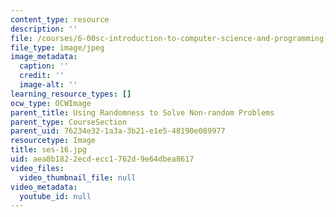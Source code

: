 ```yaml
---
content_type: resource
description: ''
file: /courses/6-00sc-introduction-to-computer-science-and-programming-spring-2011/aea8b1822ecdecc1762d9e64dbea8617_ses-16.jpg
file_type: image/jpeg
image_metadata:
  caption: ''
  credit: ''
  image-alt: ''
learning_resource_types: []
ocw_type: OCWImage
parent_title: Using Randomness to Solve Non-random Problems
parent_type: CourseSection
parent_uid: 76234e32-1a3a-3b21-e1e5-48190e089977
resourcetype: Image
title: ses-16.jpg
uid: aea8b182-2ecd-ecc1-762d-9e64dbea8617
video_files:
  video_thumbnail_file: null
video_metadata:
  youtube_id: null
---
```

